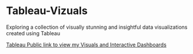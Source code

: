 # Tableau-Vizuals
Exploring a collection of visually stunning and insightful data visualizations created using Tableau

[Tableau Public link to view my Visuals and Interactive Dashboards](https://public.tableau.com/app/profile/matthew.ochepa/vizzes)

